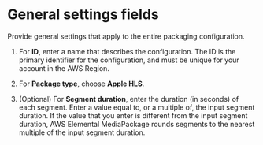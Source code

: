 # General settings fields<a name="cfigs-hls-new"></a>

Provide general settings that apply to the entire packaging configuration\.

1. For **ID**, enter a name that describes the configuration\. The ID is the primary identifier for the configuration, and must be unique for your account in the AWS Region\.

1. For **Package type**, choose **Apple HLS**\.

1. \(Optional\) For **Segment duration**, enter the duration \(in seconds\) of each segment\. Enter a value equal to, or a multiple of, the input segment duration\. If the value that you enter is different from the input segment duration, AWS Elemental MediaPackage rounds segments to the nearest multiple of the input segment duration\.